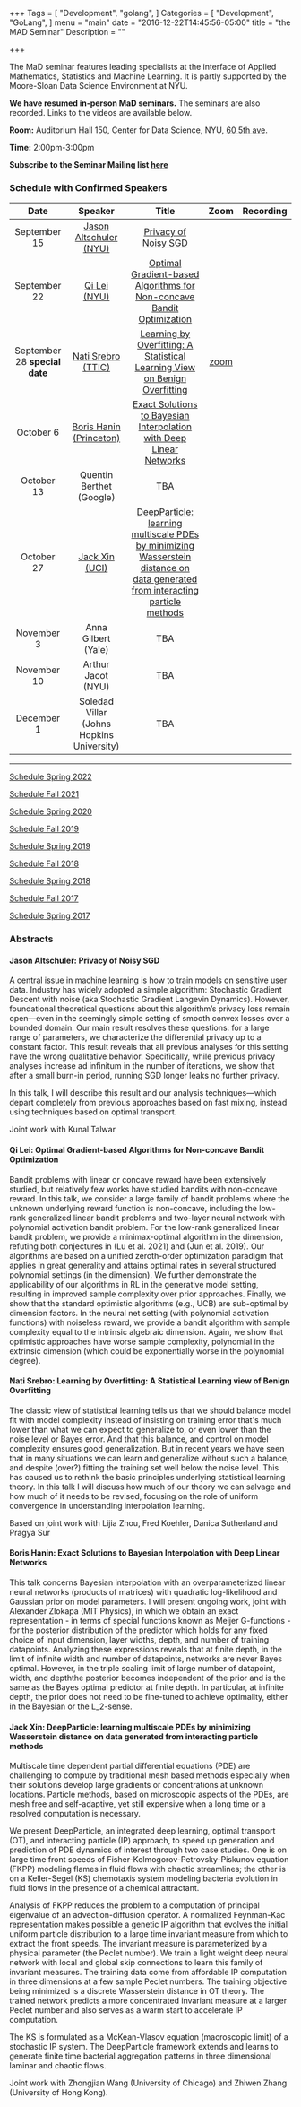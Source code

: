 +++
Tags = [
  "Development",
  "golang",
]
Categories = [
  "Development",
  "GoLang",
]
menu = "main"
date = "2016-12-22T14:45:56-05:00"
title = "the MAD Seminar"
Description = ""

+++

The MaD seminar features leading specialists at the interface
of Applied Mathematics, Statistics and Machine Learning. It is partly supported by the Moore-Sloan Data Science Environment at NYU.

**We have resumed in-person MaD seminars.** The seminars are also recorded. Links to the videos are available below.

**Room:** Auditorium Hall 150, Center for Data Science, NYU, [60 5th ave](https://www.google.com/maps/place/NYU+Center+for+Data+Science/@40.735016,-73.9969907,17z/data=!3m1!4b1!4m5!3m4!1s0x89c2599787834ad9:0x5dd8af15d9fbc8a3!8m2!3d40.735016!4d-73.994802).

**Time:** 2:00pm-3:00pm

**Subscribe to the Seminar Mailing list [here](http://cims.nyu.edu/mailman/listinfo/mad)**


### Schedule with Confirmed Speakers


| Date        | Speaker       | Title | Zoom | Recording
|:-----------:|:-------------:|:-----------:|:-----------:|:-----------:|
| September 15  | [Jason Altschuler (NYU)](https://www.mit.edu/~jasonalt/) | [Privacy of Noisy SGD](#altschuler) | | |
| September 22 | [Qi Lei (NYU)](https://cecilialeiqi.github.io/) | [Optimal Gradient-based Algorithms for Non-concave Bandit Optimization](#lei)| | | 
| September 28 **special date** | [Nati Srebro (TTIC)](https://nati.ttic.edu/) | [Learning by Overfitting: A Statistical Learning View on Benign Overfitting](#nati) | [zoom](https://nyu.zoom.us/j/92095891372)  | |
| October 6 | [Boris Hanin (Princeton)](https://hanin.princeton.edu/) | [Exact Solutions to Bayesian Interpolation with Deep Linear Networks](#boris) | | |
| October 13 | Quentin Berthet (Google) | TBA || |
| October 27 | [Jack Xin (UCI)](https://www.math.uci.edu/~jxin/) | [DeepParticle: learning multiscale PDEs by minimizing Wasserstein distance on data generated from interacting particle methods](#xin) || |
| November 3 | Anna Gilbert (Yale) | TBA | | |
| November 10| Arthur Jacot (NYU) | TBA || |
| December 1 | Soledad Villar (Johns Hopkins University) | TBA | | |

---

[Schedule Spring 2022](https://mathsanddatanyu.github.io/website/seminar_spring2022/)

[Schedule Fall 2021](https://mathsanddatanyu.github.io/website/seminar_fall2021/)

[Schedule Spring 2020](https://mathsanddatanyu.github.io/website/seminar_spring2020/)

[Schedule Fall 2019](https://mathsanddatanyu.github.io/website/seminar_fall2019/)

[Schedule Spring 2019](https://mathsanddatanyu.github.io/website/seminar_spring2019/)

[Schedule Fall 2018](https://mathsanddatanyu.github.io/website/seminar_fall2018/)

[Schedule Spring 2018](https://mathsanddatanyu.github.io/website/seminar_spring2018/)

[Schedule Fall 2017](https://mathsanddatanyu.github.io/website/seminar_fall2017/)

[Schedule Spring 2017](https://mathsanddatanyu.github.io/website/seminar_spring2017/)

### Abstracts
#### <a name='altschuler'></a> Jason Altschuler: Privacy of Noisy SGD

A central issue in machine learning is how to train models on sensitive user data. Industry has widely adopted a simple algorithm: Stochastic Gradient Descent with noise (aka Stochastic Gradient Langevin Dynamics). However, foundational theoretical questions about this algorithm’s privacy loss remain open—even in the seemingly simple setting of smooth convex losses over a bounded domain. Our main result resolves these questions: for a large range of parameters, we characterize the differential privacy up to a constant factor. This result reveals that all previous analyses for this setting have the wrong qualitative behavior. Specifically, while previous privacy analyses increase ad infinitum in the number of iterations, we show that after a small burn-in period, running SGD longer leaks no further privacy.

In this talk, I will describe this result and our analysis techniques—which depart completely from previous approaches based on fast mixing, instead using techniques based on optimal transport.

Joint work with Kunal Talwar

#### <a name='lei'></a> Qi Lei: Optimal Gradient-based Algorithms for Non-concave Bandit Optimization

Bandit problems with linear or concave reward have been extensively studied, but relatively few works have studied bandits with non-concave reward. In this talk, we consider a large family of bandit problems where the unknown underlying reward function is non-concave, including the low-rank generalized linear bandit problems and two-layer neural network with polynomial activation bandit problem. For the low-rank generalized linear bandit problem, we provide a minimax-optimal algorithm in the dimension, refuting both conjectures in (Lu et al. 2021) and (Jun et al. 2019). Our algorithms are based on a unified zeroth-order optimization paradigm that applies in great generality and attains optimal rates in several structured polynomial settings (in the dimension). We further demonstrate the applicability of our algorithms in RL in the generative model setting, resulting in improved sample complexity over prior approaches. Finally, we show that the standard optimistic algorithms (e.g., UCB) are sub-optimal by dimension factors. In the neural net setting (with polynomial activation functions) with noiseless reward, we provide a bandit algorithm with sample complexity equal to the intrinsic algebraic dimension. Again, we show that optimistic approaches have worse sample complexity, polynomial in the extrinsic dimension (which could be exponentially worse in the polynomial degree).

#### <a name='nati'></a> Nati Srebro: Learning by Overfitting: A Statistical Learning view of Benign Overfitting

The classic view of statistical learning tells us that we should balance model fit with model complexity instead of insisting on training error that's much lower than what we can expect to generalize to, or even lower than the noise level or Bayes error.  And that this balance, and control on model complexity ensures good generalization.  But in recent years we have seen that in many situations we can learn and generalize without such a balance, and despite (over?) fitting the training set well below the noise level.  This has caused us to rethink the basic principles underlying statistical learning theory.  In this talk I will discuss how much of our theory we can salvage and how much of it needs to be revised, focusing on the role of uniform convergence in understanding interpolation learning.

Based on joint work with Lijia Zhou, Fred Koehler, Danica Sutherland and Pragya Sur

#### <a name='boris'></a> Boris Hanin: Exact Solutions to Bayesian Interpolation with Deep Linear Networks

This talk concerns Bayesian interpolation with an overparameterized linear neural networks (products of matrices) with quadratic log-likelihood and Gaussian prior on model parameters. I will present ongoing work, joint with Alexander Zlokapa (MIT Physics), in which we obtain an exact representation - in terms of special functions known as Meijer G-functions - for the posterior distribution of the predictor which holds for any fixed choice of input dimension, layer widths, depth, and number of training datapoints. Analyzing these expressions reveals that at finite depth, in the limit of infinite width and number of datapoints, networks are never Bayes optimal. However, in the triple scaling limit of large number of datapoint, width, and depththe posterior becomes independent of the prior and is the same as the Bayes optimal predictor at finite depth. In particular, at infinite depth, the prior does not need to be fine-tuned to achieve optimality, either in the Bayesian or the L_2-sense.

#### <a name='xin'></a> Jack Xin: DeepParticle: learning multiscale PDEs by minimizing Wasserstein distance on data generated from interacting particle methods

Multiscale time dependent partial differential equations (PDE) are challenging to compute by traditional mesh based methods especially when their solutions develop large gradients or concentrations at unknown locations. Particle methods, based on microscopic aspects of the PDEs, are mesh free and self-adaptive, yet still expensive when a 
long time or a resolved computation is necessary. 

We present DeepParticle, an integrated deep learning, optimal transport (OT), and interacting particle (IP) approach, to speed up 
generation and prediction of PDE dynamics of interest through two case studies. 
 One is on large time front speeds of Fisher-Kolmogorov-Petrovsky-Piskunov equation (FKPP) modeling flames in fluid flows with chaotic streamlines; the other is 
on a Keller-Segel (KS) chemotaxis system modeling bacteria evolution in fluid flows 
in the presence of a chemical attractant. 


Analysis of FKPP reduces the problem to a computation of principal eigenvalue of 
an advection-diffusion operator. A normalized Feynman-Kac representation 
makes possible a genetic IP algorithm that 
evolves the initial uniform particle distribution to a large time invariant measure 
from which to extract the front speeds. The invariant measure is parameterized 
by a physical parameter (the Peclet number). We train a 
light weight deep neural network with local and global skip connections to learn this family of invariant measures. The training data come from affordable IP computation in three dimensions at a few sample Peclet numbers. The training objective being minimized 
is a discrete Wasserstein distance in OT theory. The trained network predicts a more concentrated invariant measure at a larger Peclet number 
and also serves as a warm start to accelerate IP computation. 
   

The KS is formulated as a McKean-Vlasov equation (macroscopic limit) of 
a stochastic IP system. The DeepParticle framework extends and 
learns to generate finite time bacterial aggregation patterns 
in three dimensional laminar and chaotic flows.
  

Joint work with Zhongjian Wang (University of Chicago) 
and Zhiwen Zhang (University of Hong Kong).
